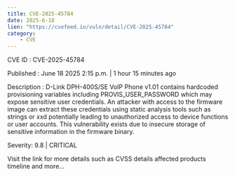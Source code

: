 ```yaml
---
title: CVE-2025-45784
date: 2025-6-18
lien: "https://cvefeed.io/vuln/detail/CVE-2025-45784"
category:
    - CVE
---
```


CVE ID : CVE-2025-45784

Published :  June 18
2025
2:15 p.m. | 1 hour
15 minutes ago

Description : D-Link DPH-400S/SE VoIP Phone v1.01 contains hardcoded provisioning variables
including PROVIS_USER_PASSWORD
which may expose sensitive user credentials. An attacker with access to the firmware image can extract these credentials using static analysis tools such as strings or xxd
potentially leading to unauthorized access to device functions or user accounts. This vulnerability exists due to insecure storage of sensitive information in the firmware binary.

Severity: 9.8 | CRITICAL

Visit the link for more details
such as CVSS details
affected products
timeline
and more...
